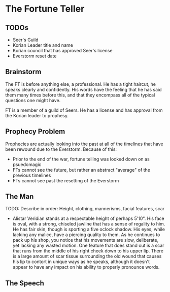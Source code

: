 # The Fortune Teller

## TODOs

- Seer's Guild
- Korian Leader title and name
- Korian council that has approved Seer's license
- Everstorm reset date

## Brainstorm

The FT is before anything else, a professional. He has a tight haircut,
he speaks clearly and confidently. His words have the feeling that he
has said them many times before this, and that they encompass all of the typical
questions one might have.

FT is a member of a guild of Seers. He has a license and has approval from the Korian leader
to prophesy.

## Prophecy Problem

Prophecies are actually looking into the past at all of the timelines that have been rewound
due to the Everstorm. Because of this:

- Prior to the end of the war, fortune telling was looked down on as psuedomagic
- FTs cannot see the future, but rather an abstract "average" of the previous timelines
- FTs cannot see past the resetting of the Everstorm

## The Man

TODO: Describe in order: Height, clothing, mannerisms, facial features, scar

- Alistar Veridian stands at a respectable height of perhaps 5'10". His face is oval,
with a strong, chiseled jawline that has a sense of regality to him. He has fair skin,
though is sporting a five oclock shadow. His eyes, while lacking any malice, have a
piercing quality to them. As he continues to pack up his shop, you notice that his
movements are slow, deliberate, yet lacking any wasted motion. One feature that does
stand out is a scar that runs from the middle of his right cheek down to his upper lip.
There is a large amount of scar tissue surrounding the old wound that causes his lip to contort
in unique ways as he speaks, although it doesn't appear to have any impact on his ability
to properly pronounce words.

## The Speech

